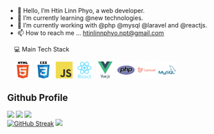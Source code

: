 - 👋 Hello, I’m Htin Linn Phyo, a web developer.
- 👀 I’m currently learning @new technologies.
- 🌱 I’m currently working with @php @mysql @laravel and @reactjs.
- 📫 How to reach me ... htinlinnphyo.npt@gmail.com

&nbsp;&nbsp;&nbsp;&nbsp;💻 Main Tech Stack

&nbsp;&nbsp;&nbsp;&nbsp;<img src="https://github.com/devicons/devicon/blob/master/icons/html5/html5-original-wordmark.svg" alt="html logo" width="40" height="40" />&nbsp;&nbsp;<img src="https://github.com/devicons/devicon/blob/master/icons/css3/css3-original-wordmark.svg" alt="css logo" width="40" height="40" />&nbsp;&nbsp;<img src="https://github.com/devicons/devicon/blob/master/icons/javascript/javascript-original.svg" alt="js logo" width="40" height="40" />&nbsp;&nbsp;<img src="https://github.com/devicons/devicon/blob/master/icons/react/react-original-wordmark.svg" alt="react logo" width="40" height="40" />&nbsp;&nbsp;<img src="https://github.com/devicons/devicon/blob/master/icons/vuejs/vuejs-original-wordmark.svg" alt="vue logo" width="40" height="40" />&nbsp;&nbsp;<img src="https://github.com/devicons/devicon/blob/master/icons/php/php-original.svg" alt="php logo" width="40" height="40" />&nbsp;&nbsp;<img src="https://github.com/devicons/devicon/blob/master/icons/laravel/laravel-line-wordmark.svg" alt="laravel logo" width="40" height="40" />&nbsp;&nbsp;<img src="https://github.com/devicons/devicon/blob/master/icons/mysql/mysql-plain-wordmark.svg" alt="mysql logo" width="40" height="40" /> 

## Github Profile

<div>
  <img height="180em" src="https://github-readme-stats.vercel.app/api?username=htinlinnphyo123&count_private=true&theme=cobalt&show_icons=true"/>
  <img height="180em" src="https://github-readme-stats.vercel.app/api/top-langs/?username=htinlinnphyo123&layout=compact&langs_count=7&theme=cobalt"/>
  <img height="250em" src="https://github-readme-activity-graph.vercel.app/graph?username=htinlinnphyo123&hide_border=true&theme=github-compact"/>
  <br/>
 <a href="https://git.io/streak-stats"><img height="250em" src="https://streak-stats.demolab.com?user=htinlinnphyo123&hide_border=true" alt="GitHub Streak" /></a>
    <img height="250em" src="https://github-profile-trophy.vercel.app/?username=htinlinnphyo123&theme=nord&row=2&column=5"/>
</div>
